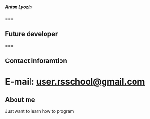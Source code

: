 ##### **Anton Lyozin**
===
## **Future developer**
===
## **Contact inforamtion**
**E-mail:** user.rsschool@gmail.com
===
## **About me**
Just want to learn how to program